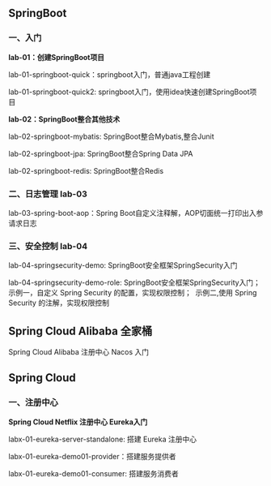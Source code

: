 ## SpringBoot

### 一、入门
**lab-01：创建SpringBoot项目**

lab-01-springboot-quick：springboot入门，普通java工程创建

lab-01-springboot-quick2: springboot入门，使用idea快速创建SpringBoot项目

**lab-02：SpringBoot整合其他技术**

lab-02-springboot-mybatis: SpringBoot整合Mybatis,整合Junit

lab-02-springboot-jpa: SpringBoot整合Spring Data JPA

lab-02-springboot-redis: SpringBoot整合Redis

### 二、日志管理 lab-03
lab-03-spring-boot-aop：Spring Boot自定义注释解，AOP切面统一打印出入参请求日志

### 三、安全控制 lab-04
lab-04-springsecurity-demo: SpringBoot安全框架SpringSecurity入门

lab-04-springsecurity-demo-role: SpringBoot安全框架SpringSecurity入门；
​		 示例一，自定义 Spring Security 的配置，实现权限控制；
​		 示例二,使用 Spring Security 的注解，实现权限控制



## Spring Cloud Alibaba 全家桶

Spring Cloud Alibaba 注册中心 Nacos 入门



## Spring Cloud 

### 一、注册中心

**Spring Cloud Netflix 注册中心 Eureka入门**

labx-01-eureka-server-standalone: 搭建 Eureka 注册中心

labx-01-eureka-demo01-provider：搭建服务提供者

labx-01-eureka-demo01-consumer: 搭建服务消费者
       

